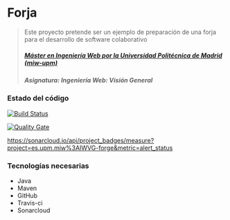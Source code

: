 # Forja
> Este proyecto pretende ser un ejemplo de preparación de una forja para el desarrollo de software colaborativo
> ##### [Máster en Ingeniería Web por la Universidad Politécnica de Madrid (miw-upm)](http://miw.etsisi.upm.es)
> ##### Asignatura: *Ingeniería Web: Visión General*

### Estado del código

[![Build Status](https://travis-ci.org/miw-upm/IWVG-forge.svg?branch=develop)](https://travis-ci.org/miw-upm/IWVG-forge)

[![Quality Gate](https://sonarcloud.io/api/badges/gate?key=es.upm.miw:IWVG-forge)](https://sonarcloud.io/dashboard/index/es.upm.miw:IWVG-forge)

https://sonarcloud.io/api/project_badges/measure?project=es.upm.miw%3AIWVG-forge&metric=alert_status


### Tecnologías necesarias
* Java
* Maven
* GitHub
* Travis-ci
* Sonarcloud
